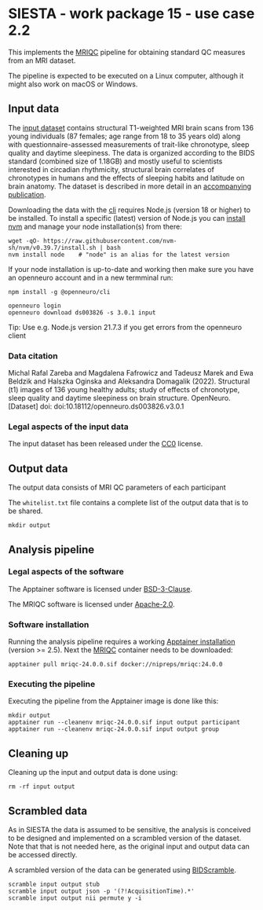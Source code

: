 # SIESTA - work package 15 - use case 2.2

This implements the [MRIQC](https://mriqc.readthedocs.io/en/latest/) pipeline for obtaining standard QC measures from an MRI dataset.

The pipeline is expected to be executed on a Linux computer, although it might also work on macOS or Windows.

## Input data

The [input dataset](https://doi.org/10.18112/openneuro.ds003826.v3.0.1) contains structural T1-weighted MRI brain scans from 136 young individuals (87 females; age range from 18 to 35 years old) along with questionnaire-assessed measurements of trait-like chronotype, sleep quality and daytime sleepiness. The data is organized according to the BIDS standard (combined size of 1.18GB) and mostly useful to scientists interested in circadian rhythmicity, structural brain correlates of chronotypes in humans and the effects of sleeping habits and latitude on brain anatomy. The dataset is described in more detail in an [accompanying publication](https://doi.org/10.1080/09291016.2021.1990501).

Downloading the data with the [cli](https://docs.openneuro.org/packages/openneuro-cli.html) requires Node.js (version 18 or higher) to be installed. To install a specific (latest) version of Node.js you can [install nvm](https://github.com/nvm-sh/nvm?tab=readme-ov-file#installing-and-updating) and manage your node installation(s) from there:

```console
wget -qO- https://raw.githubusercontent.com/nvm-sh/nvm/v0.39.7/install.sh | bash
nvm install node    # "node" is an alias for the latest version
```

If your node installation is up-to-date and working then make sure you have an openneuro account and in a new termminal run:

```console
npm install -g @openneuro/cli

openneuro login
openneuro download ds003826 -s 3.0.1 input
```

Tip: Use e.g. Node.js version 21.7.3 if you get errors from the openneuro client

### Data citation

Michal Rafal Zareba and Magdalena Fafrowicz and Tadeusz Marek and Ewa Beldzik and Halszka Oginska and Aleksandra Domagalik (2022). Structural (t1) images of 136 young healthy adults; study of effects of chronotype, sleep quality and daytime sleepiness on brain structure. OpenNeuro. [Dataset] doi: doi:10.18112/openneuro.ds003826.v3.0.1

### Legal aspects of the input data

The input dataset has been released under the [CC0](https://spdx.org/licenses/CC0-1.0.html) license.

## Output data

The output data consists of MRI QC parameters of each participant

The `whitelist.txt` file contains a complete list of the output data that is to be shared. 

```console
mkdir output
```

## Analysis pipeline

### Legal aspects of the software

The Apptainer software is licensed under [BSD-3-Clause](https://apptainer.org/docs/admin/main/license.html).

The MRIQC software is licensed under [Apache-2.0](https://spdx.org/licenses/Apache-2.0.html).

### Software installation

Running the analysis pipeline requires a working [Apptainer installation](https://apptainer.org/docs/admin/main/installation.html#installation-on-linux) (version >= 2.5). Next the [MRIQC](https://mriqc.readthedocs.io/en/latest/) container needs to be downloaded:

```console
apptainer pull mriqc-24.0.0.sif docker://nipreps/mriqc:24.0.0
```

### Executing the pipeline

Executing the pipeline from the Apptainer image is done like this:

```console
mkdir output
apptainer run --cleanenv mriqc-24.0.0.sif input output participant
apptainer run --cleanenv mriqc-24.0.0.sif input output group
```

## Cleaning up

Cleaning up the input and output data is done using:

```console
rm -rf input output
```

## Scrambled data

As in SIESTA the data is assumed to be sensitive, the analysis is conceived to be designed and implemented on a scrambled version of the dataset. Note that that is not needed here, as the original input and output data can be accessed directly. 

 A scrambled version of the data can be generated using [BIDScramble](https://github.com/SIESTA-eu/wp15/tree/main/BIDScramble).

```console
scramble input output stub
scramble input output json -p '(?!AcquisitionTime).*'
scramble input output nii permute y -i
```
